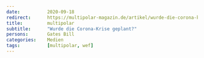 ```yaml
---
date:          2020-09-18
redirect:      https://multipolar-magazin.de/artikel/wurde-die-corona-krise-geplant
title:         multipolar
subtitle:      "Wurde die Corona-Krise geplant?"
persons:       Gates Bill
categories:    Medien
tags:          [multipolar, wef]
---
```


